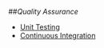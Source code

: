 ##_Quality Assurance_

- [Unit Testing](unit-testing.md)
- [Continuous Integration](continuous-integration.md)
